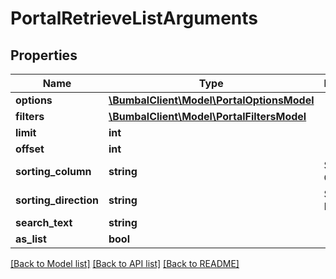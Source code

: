 # PortalRetrieveListArguments

## Properties
Name | Type | Description | Notes
------------ | ------------- | ------------- | -------------
**options** | [**\BumbalClient\Model\PortalOptionsModel**](PortalOptionsModel.md) |  | [optional] 
**filters** | [**\BumbalClient\Model\PortalFiltersModel**](PortalFiltersModel.md) |  | [optional] 
**limit** | **int** |  | [optional] 
**offset** | **int** |  | [optional] 
**sorting_column** | **string** | Sorting Column | [optional] 
**sorting_direction** | **string** | Sorting Direction | [optional] 
**search_text** | **string** |  | [optional] 
**as_list** | **bool** |  | [optional] 

[[Back to Model list]](../README.md#documentation-for-models) [[Back to API list]](../README.md#documentation-for-api-endpoints) [[Back to README]](../README.md)


